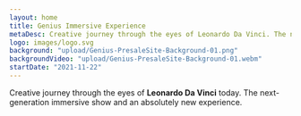```yaml
---
layout: home
title: Genius Immersive Experience
metaDesc: Creative journey through the eyes of Leonardo Da Vinci. The next-generation immersive show and an absolutely new experience.
logo: images/logo.svg
background: "upload/Genius-PresaleSite-Background-01.png"
backgroundVideo: "upload/Genius-PresaleSite-Background-01.webm"
startDate: "2021-11-22"
---
```

Creative journey through the eyes of **Leonardo Da Vinci** today. The next-generation immersive show and an absolutely new experience.
